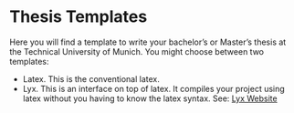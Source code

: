 # Thesis Templates

Here you will find a template to write your bachelor’s or Master’s thesis at the Technical University of Munich. You might choose between two templates:

- Latex. This is the conventional latex.
- Lyx. This is an interface on top of latex. It compiles your project using latex without you having to know the latex syntax. See: [Lyx Website](https://www.lyx.org/)